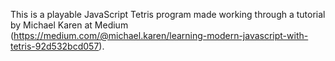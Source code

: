 This is a playable JavaScript Tetris program made working through a tutorial by Michael Karen at Medium (https://medium.com/@michael.karen/learning-modern-javascript-with-tetris-92d532bcd057).
